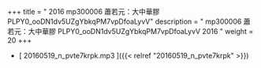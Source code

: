 +++
title = " 2016 mp300006 蕭若元：大中華膠 PLPY0_ooDN1dv5UZgYbkqPM7vpDfoaLyvV"
description = "  mp300006 蕭若元：大中華膠 PLPY0_ooDN1dv5UZgYbkqPM7vpDfoaLyvV 2016 "
weight = 20
+++



* [ 20160519_n_pvte7krpk.mp3 ]({{< relref "20160519_n_pvte7krpk" >}})

